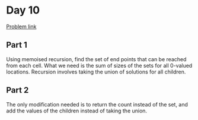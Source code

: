 # Day 10

[Problem link](https://adventofcode.com/2024/day/10)

## Part 1

Using memoised recursion, find the set of end points that can be reached from each cell. What we need is the sum of sizes of the sets for all 0-valued locations. Recursion involves taking the union of solutions for all children.

## Part 2

The only modification needed is to return the count instead of the set, and add the values of the children instead of taking the union.

